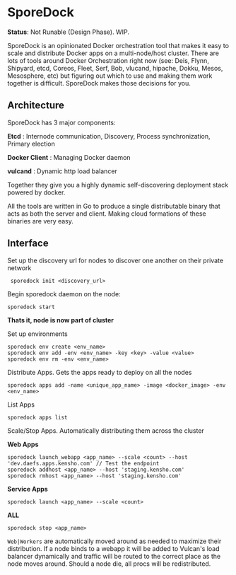 SporeDock
=========

**Status**: Not Runable (Design Phase). WIP.

SporeDock is an opinionated Docker orchestration tool that makes it easy to scale and distribute Docker apps on a multi-node/host cluster. There are lots of tools around Docker Orchestration right now (see: Deis, Flynn, Shipyard, etcd, Coreos, Fleet, Serf, Bob, vlucand, hipache, Dokku, Mesos, Mesosphere, etc) but figuring out which to use and making them work together is difficult. SporeDock makes those decisions for you.


## Architecture

SporeDock has 3 major components:

  **Etcd** : Internode communication, Discovery, Process synchronization, Primary election

  **Docker Client** : Managing Docker daemon

  **vulcand** : Dynamic http load balancer


  Together they give you a highly dynamic self-discovering deployment stack powered by docker.

 All the tools are written in Go to produce a single distributable binary that acts as both the server and client. Making cloud formations of these binaries are very easy.


## Interface

Set up the discovery url for nodes to discover one another on their private network

     sporedock init <discovery_url>

Begin sporedock daemon on the node:

    sporedock start


**Thats it, node is now part of cluster**

Set up environments

    sporedock env create <env_name>
    sporedock env add -env <env_name> -key <key> -value <value>
    sporedock env rm -env <env_name>


Distribute Apps. Gets the apps ready to deploy on all the nodes

    sporedock apps add -name <unique_app_name> -image <docker_image> -env <env_name>

List Apps

    sporedock apps list

Scale/Stop Apps. Automatically distributing them across the cluster

**Web Apps**

    sporedock launch_webapp <app_name> --scale <count> --host 'dev.daefs.apps.kensho.com' // Test the endpoint
    sporedock addhost <app_name> --host 'staging.kensho.com'
    sporedock rmhost <app_name> --host 'staging.kensho.com'

**Service Apps**

    sporedock launch <app_name> --scale <count>

**ALL**

    sporedock stop <app_name>


`Web|Workers` are automatically moved around as needed to maximize their distribution. If a node binds to a webapp it will be added to Vulcan's load balancer dynamically and traffic will be routed to the correct place as the node moves around. Should a node die, all procs will be redistributed.


